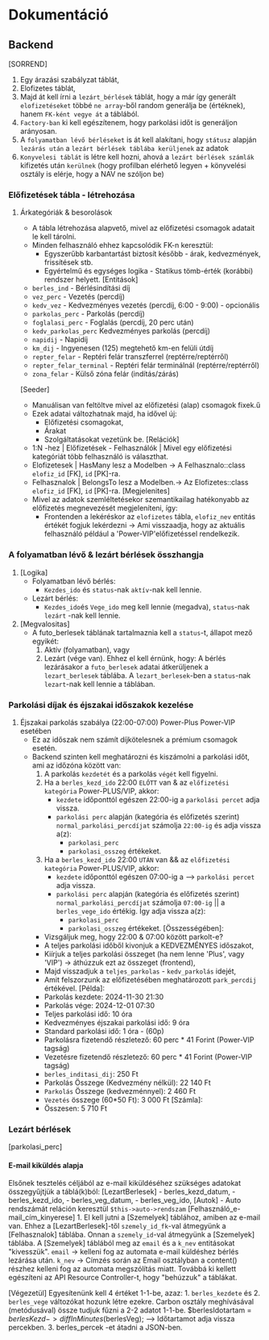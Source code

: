 # Dokumentáció




## Backend
[SORREND]
1. Egy árazási szabályzat táblát,
2. Elofizetes táblát,
3. Majd át kell írni a `lezárt_bérlések` táblát, hogy a már így generált `elofizetéseket` többé `ne array`-ből random generálja be (értéknek), hanem `FK-ként vegye át` a táblából.
4. `Factory-ban` ki kell egészítenem, hogy parkolási időt is generáljon arányosan.
5. A `folyamatban lévő bérléseket` is át kell alakítani, hogy `státusz` alapján `lezárás után` a `lezárt bérlések táblába kerüljenek` az adatok
6. `Konyvelesi táblát` is létre kell hozni, ahová a `lezárt bérlések számlák` kifizetés után `kerülnek` (hogy profilban elérhető legyen + könyvelési osztály is elérje, hogy a NAV ne szóljon be)


### Előfizetések tábla - létrehozása
1.  Árkategóriák & besorolások 
    - A tábla létrehozása alapvető, mivel az előfizetési csomagok adatait le kell tárolni.
    - Minden felhasználó ehhez kapcsolódik FK-n keresztül:
        - Egyszerűbb karbantartást biztosít később - árak, kedvezmények, frissítések stb.
        - Egyértelmű és egységes logika - Statikus tömb-érték (korábbi) rendszer helyett.
    [Entitások]
    - `berles_ind` - Bérlésindítási díj
    - `vez_perc` - Vezetés (percdíj)
    - `kedv_vez` - Kedvezményes vezetés (percdíj, 6:00 - 9:00) - opcionális
    - `parkolas_perc` - Parkolás (percdíj)
    - `foglalasi_perc` - Foglalás (percdíj, 20 perc után)
    - `kedv_parkolas_perc` Kedvezményes parkolás (percdíj)
    - `napidij` - Napidíj
    - `km_dij` - Ingyenesen (125) megtehető km-en felüli útdíj
    - `repter_felar` - Reptéri felár transzferrel (reptérre/reptérről)
    - `repter_felar_terminal` - Reptéri felár terminálnál (reptérre/reptérről)
    - `zona_felar` - Külső zóna felár (indítás/zárás)

    [Seeder]
    - Manuálisan van feltöltve mivel az előfizetési (alap) csomagok fixek.ű
    - Ezek adatai változhatnak majd, ha idővel új:
        - Előfizetési csomagokat,
        - Árakat
        - Szolgáltatásokat vezetünk be.
    [Relációk]
    - 1:N -hez | Előfizetések - Felhasználók | Mivel egy előfizetési kategóriát több felhasználó is választhat.
    - Elofizetesek | HasMany lesz a Modelben -> A Felhasznalo::class `elofiz_id` [FK], `id` [PK]-ra.
    - Felhasznalok | BelongsTo lesz a Modelben.-> Az Elofizetes::class `elofiz_id` [FK], `id` [PK]-ra.
    [Megjelenites]
    - Mivel az adatok szemléltetésekor szemantikailag hatékonyabb az előfizetés megnevezését megjeleníteni, így:
        - Frontenden a lekéréskor az `elofizetes` tábla, `elofiz_nev` entitás értékét fogjuk lekérdezni -> Ami visszaadja, hogy az aktuális felhasználó például a 'Power-VIP'előfizetéssel rendelkezik.

### A folyamatban lévő & lezárt bérlések összhangja
1.  [Logika]
    - Folyamatban lévő bérlés: 
        - `Kezdes_ido` és `status`-nak `aktív`-nak kell lennie.
    - Lezárt bérlés:
        - `Kezdes_ido`és `Vege_ido` meg kell lennie (megadva), `status`-nak `lezárt` -nak kell lennie.
2. [Megvalositas]
    - A futo_berlesek táblának tartalmaznia kell a `status`-t, állapot mező egyikét:
        1. Aktív (folyamatban), vagy
        2. Lezárt (vége van).
    Ehhez el kell érnünk, hogy:
        A bérlés lezárásakor a `futo_berlesek` adatai átkerüljenek a `lezart_berlesek` táblába.
        A `lezart_berlesek`-ben a `status`-nak `lezart`-nak kell lennie a táblában.

### Parkolási díjak és éjszakai időszakok kezelése
1. Éjszakai parkolás szabálya (22:00-07:00) Power-Plus Power-VIP esetében
    - Ez az időszak nem számít díjkötelesnek a prémium csomagok esetén.
    - Backend szinten kell meghatározni és kiszámolni a parkolási időt, ami az időzóna között van:
        1. A parkolás `kezdetét` és a parkolás `végét` kell figyelni.
        2. Ha a `berles_kezd_ido` 22:00 `ELŐTT` van & az `előfizetési kategória` Power-PLUS/VIP, akkor:
            - `kezdete` időponttól egészen 22:00-ig a `parkolási percet` adja vissza.
            - `parkolási perc` alapján (kategória és előfizetés szerint) `normal_parkolási_percdíjat` számolja `22:00-ig` és adja vissza a(z):
                - `parkolasi_perc`
                - `parkolasi_osszeg` értékeket.
        3. Ha a `berles_kezd_ido` 22:00 `UTÁN` van && az `előfizetési kategória` Power-PLUS/VIP, akkor:
            - `kezdete` időponttól egészen 07:00-ig a --> `parkolási percet` adja vissza.
            - `parkolási perc` alapján (kategória és előfizetés szerint) `normal_parkolási_percdíjat` számolja `07:00-ig` || a `berles_vege_ido` értékig. Így adja vissza a(z):
                - `parkolasi_perc`
                - `parkolasi_osszeg` értékeket.
        [Összességében]:
        - Vizsgáljuk meg, hogy 22:00 & 07:00 között parkolt-e?
        - A teljes parkolási időből kivonjuk a KEDVEZMÉNYES időszakot,
        - Kiírjuk a teljes parkolási összeget (ha nem lenne 'Plus', vagy 'VIP') -> áthúzzuk ezt az összeget (frontend),
        - Majd visszadjuk a `teljes_parkolas` - `kedv_parkolás` idejét, 
        - Amit felszorzunk az előfizetésében meghatározott `park_percdij` értékével.
        [Példa]:
        - Parkolás kezdete: 2024-11-30 21:30
        - Parkolás vége: 2024-12-01 07:30
        - Teljes parkolási idő: 10 óra
        - Kedvezményes éjszakai parkolási idő: 9 óra
        - Standard parkolási idő: 1 óra - (60p)
        - Parkolásra fizetendő részletező: 60 perc * 41 Forint (Power-VIP tagság)
        - Vezetésre fizetendő részletező: 60 perc * 41 Forint (Power-VIP tagság)
        - `berles_inditasi_dij`: 250 Ft
        - Parkolás Összege (Kedvezmény nélkül):  22 140 Ft
        - `Parkolás` Összege (kedvezménnyel):  2 460 Ft
        - `Vezetés` összege (60*50 Ft): 3 000 Ft
        [Számla]:
        - Összesen: 5 710 Ft




### Lezárt bérlések
[parkolasi_perc]

#### E-mail kiküldés alapja
Elsőnek tesztelés céljából az e-mail kiküldéséhez szükséges adatokat összegyűjtjük a táblá(k)ból:
[LezartBerlesek]
    - berles_kezd_datum,
    - berles_kezd_ido,
    - berles_veg_datum,
    - berles_veg_ido,
[Autok]
    - Auto rendszámát reláción keresztül `$this->auto->rendszam`
[Felhasználó_e-mail_cím_kinyerese]
    1. El kell jutni a [Szemelyek] táblához, amiben az e-mail van.
        Ehhez a [LezartBerlesek]-től `szemely_id_fk`-val átmegyünk a [Felhasznalok] táblába.
        Onnan a `szemely_id`-val átmegyünk a [Szemelyek] táblába.
        A [Szemelyek] táblából meg az `email` és a `k_nev` entitásokat "kivesszük".
        `email` -> kelleni fog az automata e-mail küldéshez bérlés lezárása után.
        `k_nev` -> Címzés során az Email osztályban a content() részhez kelleni fog az automata megszólítás miatt.
        Továbbá ki kellett egészíteni az API Resource Controller-t, hogy "behúzzuk" a táblákat.

[Végezetül]
    Egyesítenünk kell 4 értéket 1-1-be, azaz:
        1. `berles_kezdete` és 
        2. `berles_vege` változókat hozunk létre ezekre.
            Carbon osztály meghívásával (metódusával) össze tudjuk fűzni a 2-2 adatot 1-1-be.
            $berlesIdotartam = $berlesKezd->diffInMinutes($berlesVeg); --> Időtartamot adja vissza percekben.
        3. berles_percek -et átadni a JSON-ben.

